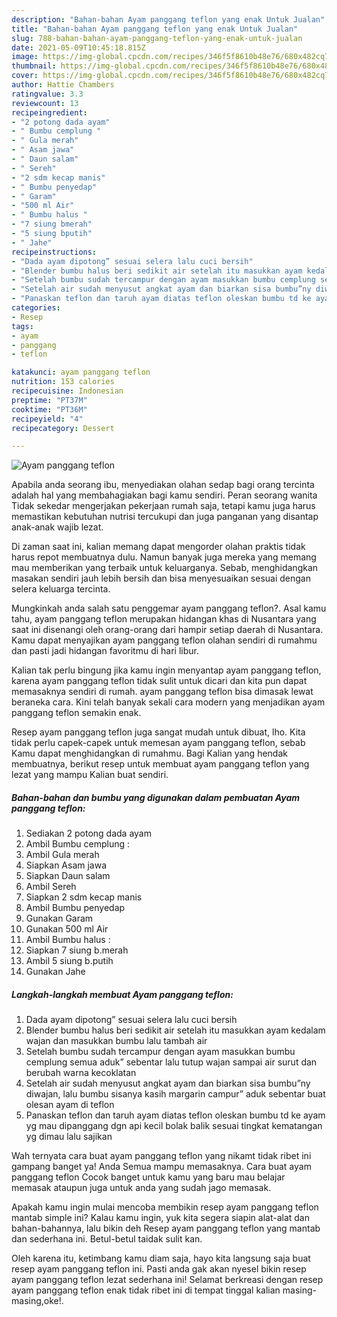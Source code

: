 ```yaml
---
description: "Bahan-bahan Ayam panggang teflon yang enak Untuk Jualan"
title: "Bahan-bahan Ayam panggang teflon yang enak Untuk Jualan"
slug: 788-bahan-bahan-ayam-panggang-teflon-yang-enak-untuk-jualan
date: 2021-05-09T10:45:18.815Z
image: https://img-global.cpcdn.com/recipes/346f5f8610b48e76/680x482cq70/ayam-panggang-teflon-foto-resep-utama.jpg
thumbnail: https://img-global.cpcdn.com/recipes/346f5f8610b48e76/680x482cq70/ayam-panggang-teflon-foto-resep-utama.jpg
cover: https://img-global.cpcdn.com/recipes/346f5f8610b48e76/680x482cq70/ayam-panggang-teflon-foto-resep-utama.jpg
author: Hattie Chambers
ratingvalue: 3.3
reviewcount: 13
recipeingredient:
- "2 potong dada ayam"
- " Bumbu cemplung "
- " Gula merah"
- " Asam jawa"
- " Daun salam"
- " Sereh"
- "2 sdm kecap manis"
- " Bumbu penyedap"
- " Garam"
- "500 ml Air"
- " Bumbu halus "
- "7 siung bmerah"
- "5 siung bputih"
- " Jahe"
recipeinstructions:
- "Dada ayam dipotong” sesuai selera lalu cuci bersih"
- "Blender bumbu halus beri sedikit air setelah itu masukkan ayam kedalam wajan dan masukkan bumbu lalu tambah air"
- "Setelah bumbu sudah tercampur dengan ayam masukkan bumbu cemplung semua aduk” sebentar lalu tutup wajan sampai air surut dan berubah warna kecoklatan"
- "Setelah air sudah menyusut angkat ayam dan biarkan sisa bumbu”ny diwajan, lalu bumbu sisanya kasih margarin campur” aduk sebentar buat olesan ayam di teflon"
- "Panaskan teflon dan taruh ayam diatas teflon oleskan bumbu td ke ayam yg mau dipanggang dgn api kecil bolak balik sesuai tingkat kematangan yg dimau lalu sajikan"
categories:
- Resep
tags:
- ayam
- panggang
- teflon

katakunci: ayam panggang teflon 
nutrition: 153 calories
recipecuisine: Indonesian
preptime: "PT37M"
cooktime: "PT36M"
recipeyield: "4"
recipecategory: Dessert

---
```



![Ayam panggang teflon](https://img-global.cpcdn.com/recipes/346f5f8610b48e76/680x482cq70/ayam-panggang-teflon-foto-resep-utama.jpg)

Apabila anda seorang ibu, menyediakan olahan sedap bagi orang tercinta adalah hal yang membahagiakan bagi kamu sendiri. Peran seorang  wanita Tidak sekedar mengerjakan pekerjaan rumah saja, tetapi kamu juga harus memastikan kebutuhan nutrisi tercukupi dan juga panganan yang disantap anak-anak wajib lezat.

Di zaman  saat ini, kalian memang dapat mengorder olahan praktis tidak harus repot membuatnya dulu. Namun banyak juga mereka yang memang mau memberikan yang terbaik untuk keluarganya. Sebab, menghidangkan masakan sendiri jauh lebih bersih dan bisa menyesuaikan sesuai dengan selera keluarga tercinta. 



Mungkinkah anda salah satu penggemar ayam panggang teflon?. Asal kamu tahu, ayam panggang teflon merupakan hidangan khas di Nusantara yang saat ini disenangi oleh orang-orang dari hampir setiap daerah di Nusantara. Kamu dapat menyajikan ayam panggang teflon olahan sendiri di rumahmu dan pasti jadi hidangan favoritmu di hari libur.

Kalian tak perlu bingung jika kamu ingin menyantap ayam panggang teflon, karena ayam panggang teflon tidak sulit untuk dicari dan kita pun dapat memasaknya sendiri di rumah. ayam panggang teflon bisa dimasak lewat beraneka cara. Kini telah banyak sekali cara modern yang menjadikan ayam panggang teflon semakin enak.

Resep ayam panggang teflon juga sangat mudah untuk dibuat, lho. Kita tidak perlu capek-capek untuk memesan ayam panggang teflon, sebab Kamu dapat menghidangkan di rumahmu. Bagi Kalian yang hendak membuatnya, berikut resep untuk membuat ayam panggang teflon yang lezat yang mampu Kalian buat sendiri.

<!--inarticleads1-->

##### Bahan-bahan dan bumbu yang digunakan dalam pembuatan Ayam panggang teflon:

1. Sediakan 2 potong dada ayam
1. Ambil  Bumbu cemplung :
1. Ambil  Gula merah
1. Siapkan  Asam jawa
1. Siapkan  Daun salam
1. Ambil  Sereh
1. Siapkan 2 sdm kecap manis
1. Ambil  Bumbu penyedap
1. Gunakan  Garam
1. Gunakan 500 ml Air
1. Ambil  Bumbu halus :
1. Siapkan 7 siung b.merah
1. Ambil 5 siung b.putih
1. Gunakan  Jahe




<!--inarticleads2-->

##### Langkah-langkah membuat Ayam panggang teflon:

1. Dada ayam dipotong” sesuai selera lalu cuci bersih
1. Blender bumbu halus beri sedikit air setelah itu masukkan ayam kedalam wajan dan masukkan bumbu lalu tambah air
1. Setelah bumbu sudah tercampur dengan ayam masukkan bumbu cemplung semua aduk” sebentar lalu tutup wajan sampai air surut dan berubah warna kecoklatan
1. Setelah air sudah menyusut angkat ayam dan biarkan sisa bumbu”ny diwajan, lalu bumbu sisanya kasih margarin campur” aduk sebentar buat olesan ayam di teflon
1. Panaskan teflon dan taruh ayam diatas teflon oleskan bumbu td ke ayam yg mau dipanggang dgn api kecil bolak balik sesuai tingkat kematangan yg dimau lalu sajikan




Wah ternyata cara buat ayam panggang teflon yang nikamt tidak ribet ini gampang banget ya! Anda Semua mampu memasaknya. Cara buat ayam panggang teflon Cocok banget untuk kamu yang baru mau belajar memasak ataupun juga untuk anda yang sudah jago memasak.

Apakah kamu ingin mulai mencoba membikin resep ayam panggang teflon mantab simple ini? Kalau kamu ingin, yuk kita segera siapin alat-alat dan bahan-bahannya, lalu bikin deh Resep ayam panggang teflon yang mantab dan sederhana ini. Betul-betul taidak sulit kan. 

Oleh karena itu, ketimbang kamu diam saja, hayo kita langsung saja buat resep ayam panggang teflon ini. Pasti anda gak akan nyesel bikin resep ayam panggang teflon lezat sederhana ini! Selamat berkreasi dengan resep ayam panggang teflon enak tidak ribet ini di tempat tinggal kalian masing-masing,oke!.

